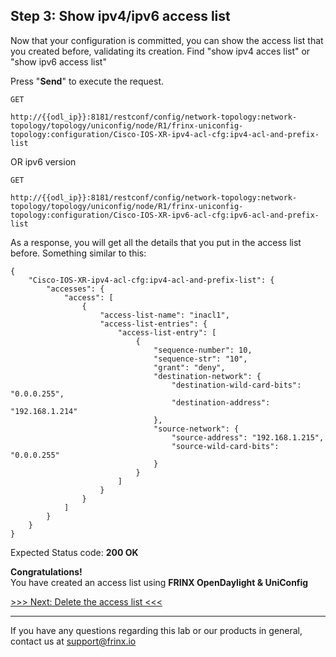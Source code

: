 ## Step 3: Show ipv4/ipv6 access list

Now that your configuration is committed, you can show the access list that you created before, validating its creation. Find "show ipv4 acces list" or "show ipv6 access list"


Press "**Send**" to execute the request.


```
GET

http://{{odl_ip}}:8181/restconf/config/network-topology:network-topology/topology/uniconfig/node/R1/frinx-uniconfig-topology:configuration/Cisco-IOS-XR-ipv4-acl-cfg:ipv4-acl-and-prefix-list
```

OR ipv6 version

```
GET

http://{{odl_ip}}:8181/restconf/config/network-topology:network-topology/topology/uniconfig/node/R1/frinx-uniconfig-topology:configuration/Cisco-IOS-XR-ipv6-acl-cfg:ipv6-acl-and-prefix-list
```

As a response, you will get all the details that you put in the access list before. Something similar to this:

```
{
    "Cisco-IOS-XR-ipv4-acl-cfg:ipv4-acl-and-prefix-list": {
        "accesses": {
            "access": [
                {
                    "access-list-name": "inacl1",
                    "access-list-entries": {
                        "access-list-entry": [
                            {
                                "sequence-number": 10,
                                "sequence-str": "10",
                                "grant": "deny",
                                "destination-network": {
                                    "destination-wild-card-bits": "0.0.0.255",
                                    "destination-address": "192.168.1.214"
                                },
                                "source-network": {
                                    "source-address": "192.168.1.215",
                                    "source-wild-card-bits": "0.0.0.255"
                                }
                            }
                        ]
                    }
                }
            ]
        }
    }
}
```


Expected Status code: **200 OK**

**Congratulations!** <br>
You have created an access list using **FRINX OpenDaylight & UniConfig**

[>>> Next: Delete the access list <<<](4.md)

---
If you have any questions regarding this lab or our products in general, contact us at [support@frinx.io](mailto:support@frinx.io)